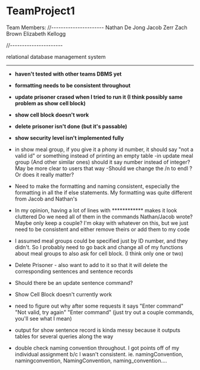 TeamProject1
============


Team Members:
//----------------------
Nathan De Jong
Jacob Zerr
Zach Brown
Elizabeth Kellogg

//----------------------


relational database management system

***************************
- **haven't tested with other teams DBMS yet**
- **formatting needs to be consistent throughout**
- **update prisoner crased when I tried to run it (I think possibly same problem as show cell block)**
- **show cell block doesn't work**
- **delete prisoner isn't done (but it's passable)**
- **show security level isn't implemented fully**

- in show meal group, if you give it a phony id number, it should say "not a valid id" or something instead of printing an empty table
-in update meal group (And other similar ones) should it say number instead of integer?
May be more clear to users that way
-Should we change the /n to endl ? Or does it really matter?
- Need to make the formatting and naming consistent, especially the formatting in all the if else statements.
My formatting was quite different from Jacob and Nathan's
- In my opinion, having a lot of lines with ************ makes it look cluttered
Do we need all of them in the commands Nathan/Jacob wrote? Maybe only keep a couple?
I'm okay with whatever on this, but we just need to be consistent and either remove theirs or add them to my code
- I assumed meal groups could be specified just by ID number, and they didn't.  So I probably need to go back and change all of my functions about meal groups to also ask for cell block.  (I think only one or two)
- Delete Prisoner - also want to add to it so that it will delete the corresponding sentences and sentence records
- Should there be an update sentence command? 
- Show Cell Block doesn't currently work
- need to figure out why after some requests it says "Enter command" "Not valid, try again" "Enter command"
(just try out a couple commands, you'll see what I mean)
- output for show sentence record is kinda messy because it outputs tables for several queries along the way
- double check naming convention throughout.  I got points off of my individual assignment b/c I wasn't consistent.
ie. namingConvention, namingconvention, NamingConvention, naming_convention....
